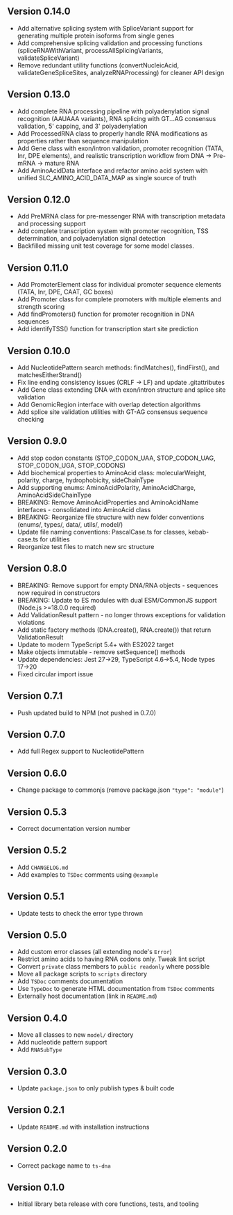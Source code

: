 ## Version 0.14.0

- Add alternative splicing system with SpliceVariant support for generating multiple protein isoforms from single genes
- Add comprehensive splicing validation and processing functions (spliceRNAWithVariant, processAllSplicingVariants, validateSpliceVariant)
- Remove redundant utility functions (convertNucleicAcid, validateGeneSpliceSites, analyzeRNAProcessing) for cleaner API design

## Version 0.13.0

- Add complete RNA processing pipeline with polyadenylation signal recognition (AAUAAA variants), RNA splicing with GT...AG consensus validation, 5' capping, and 3' polyadenylation
- Add ProcessedRNA class to properly handle RNA modifications as properties rather than sequence manipulation
- Add Gene class with exon/intron validation, promoter recognition (TATA, Inr, DPE elements), and realistic transcription workflow from DNA → Pre-mRNA → mature RNA
- Add AminoAcidData interface and refactor amino acid system with unified SLC_AMINO_ACID_DATA_MAP as single source of truth

## Version 0.12.0

- Add PreMRNA class for pre-messenger RNA with transcription metadata and processing support
- Add complete transcription system with promoter recognition, TSS determination, and polyadenylation signal detection
- Backfilled missing unit test coverage for some model classes.

## Version 0.11.0

- Add PromoterElement class for individual promoter sequence elements (TATA, Inr, DPE, CAAT, GC boxes)
- Add Promoter class for complete promoters with multiple elements and strength scoring
- Add findPromoters() function for promoter recognition in DNA sequences
- Add identifyTSS() function for transcription start site prediction

## Version 0.10.0

  - Add NucleotidePattern search methods: findMatches(), findFirst(), and matchesEitherStrand()
  - Fix line ending consistency issues (CRLF → LF) and update .gitattributes
  - Add Gene class extending DNA with exon/intron structure and splice site validation
  - Add GenomicRegion interface with overlap detection algorithms
  - Add splice site validation utilities with GT-AG consensus sequence checking

## Version 0.9.0

- Add stop codon constants (STOP_CODON_UAA, STOP_CODON_UAG, STOP_CODON_UGA, STOP_CODONS)
- Add biochemical properties to AminoAcid class: molecularWeight, polarity, charge, hydrophobicity, sideChainType
- Add supporting enums: AminoAcidPolarity, AminoAcidCharge, AminoAcidSideChainType
- BREAKING: Remove AminoAcidProperties and AminoAcidName interfaces - consolidated into AminoAcid class
- BREAKING: Reorganize file structure with new folder conventions (enums/, types/, data/, utils/, model/)
- Update file naming conventions: PascalCase.ts for classes, kebab-case.ts for utilities
- Reorganize test files to match new src structure

## Version 0.8.0

- BREAKING: Remove support for empty DNA/RNA objects - sequences now required in constructors
- BREAKING: Update to ES modules with dual ESM/CommonJS support (Node.js >=18.0.0 required)
- Add ValidationResult pattern - no longer throws exceptions for validation violations
- Add static factory methods (DNA.create(), RNA.create()) that return ValidationResult
- Update to modern TypeScript 5.4+ with ES2022 target
- Make objects immutable - remove setSequence() methods
- Update dependencies: Jest 27→29, TypeScript 4.6→5.4, Node types 17→20
- Fixed circular import issue

## Version 0.7.1

- Push updated build to NPM (not pushed in 0.7.0)

## Version 0.7.0

- Add full Regex support to NucleotidePattern

## Version 0.6.0

- Change package to commonjs (remove package.json `"type": "module"`)

## Version 0.5.3

- Correct documentation version number

## Version 0.5.2

- Add `CHANGELOG.md`
- Add examples to `TSDoc` comments using `@example`

## Version 0.5.1

- Update tests to check the error type thrown

## Version 0.5.0

- Add custom error classes (all extending node's `Error`)
- Restrict amino acids to having RNA codons only. Tweak lint script
- Convert `private` class members to `public readonly` where possible
- Move all package scripts to `scripts` directory
- Add `TSDoc` comments documentation
- Use `TypeDoc` to generate HTML documentation from `TSDoc` comments
- Externally host documentation (link in `README.md`)

## Version 0.4.0

- Move all classes to new `model/` directory
- Add nucleotide pattern support
- Add `RNASubType`

## Version 0.3.0

- Update `package.json` to only publish types & built code

## Version 0.2.1

- Update `README.md` with installation instructions

## Version 0.2.0

- Correct package name to `ts-dna`

## Version 0.1.0

- Initial library beta release with core functions, tests, and tooling